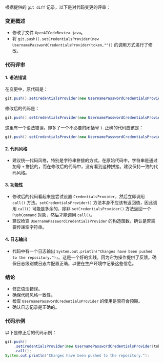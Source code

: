 根据提供的 `git diff` 记录，以下是对代码变更的评审：

### 变更概述
- 修改了文件 `OpenAICodeReview.java`。
- 将 `git.push().setCredentialsProvider(new UsernamePasswordCredentialsProvider(token,""))` 的调用方式进行了修改。

### 代码评审

#### 1. 语法错误
在变更中，原代码是：
```java
git.push().setCredentialsProvider(new UsernamePasswordCredentialsProvider(token,"")).call();
```
修改后的代码是：
```java
git.push().setCredentialsProvider(new UsernamePasswordCredentialsProvider(token,"")).call();
```
这里有一个语法错误，即多了一个不必要的闭括号 `)`. 正确的代码应该是：
```java
git.push().setCredentialsProvider(new UsernamePasswordCredentialsProvider(token,"")).call();
```

#### 2. 代码风格
- 建议统一代码风格，特别是字符串拼接的方式。在原始代码中，字符串是通过加号 `+` 拼接的，而在修改后的代码中，没有看到这种拼接。建议保持一致的代码风格。

#### 3. 功能性
- 修改后的代码看起来是尝试设置 `CredentialsProvider`，然后立即调用 `call()` 方法。`setCredentialsProvider()` 方法本身不应该有返回值，因此调用 `call()` 可能是多余的，除非 `setCredentialsProvider()` 方法返回一个 `PushCommand` 对象，然后才能调用 `call()`。
- 建议检查 `UsernamePasswordCredentialsProvider` 的构造函数，确认是否需要传递空字符串。

#### 4. 日志输出
- 代码中有一个日志输出 `System.out.println("Changes have been pushed to the repository.");`。这是一个好的实践，因为它为操作提供了反馈。确保日志级别或日志库配置正确，以便在生产环境中记录这些信息。

### 结论
- 修正语法错误。
- 确保代码风格一致性。
- 检查 `UsernamePasswordCredentialsProvider` 的使用是否符合预期。
- 确认日志记录是正确的。

### 代码示例
以下是修正后的代码示例：
```java
git.push()
    .setCredentialsProvider(new UsernamePasswordCredentialsProvider(token, ""))
    .call();
System.out.println("Changes have been pushed to the repository.");
```